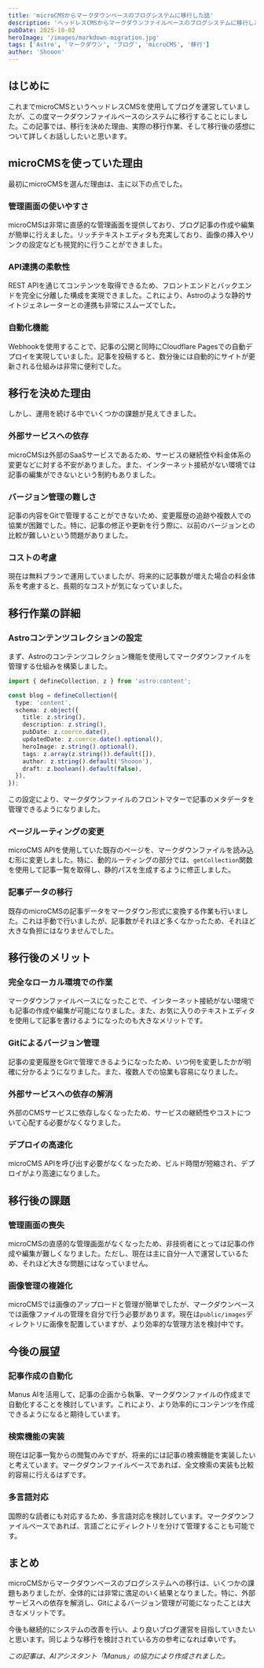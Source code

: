 ```yaml
---
title: 'microCMSからマークダウンベースのブログシステムに移行した話'
description: 'ヘッドレスCMSからマークダウンファイルベースのブログシステムに移行した経緯と、その過程で学んだことについて詳しく解説します。'
pubDate: 2025-10-02
heroImage: '/images/markdown-migration.jpg'
tags: ['Astro', 'マークダウン', 'ブログ', 'microCMS', '移行']
author: 'Shooon'
---
```


## はじめに

これまでmicroCMSというヘッドレスCMSを使用してブログを運営していましたが、この度マークダウンファイルベースのシステムに移行することにしました。この記事では、移行を決めた理由、実際の移行作業、そして移行後の感想について詳しくお話ししたいと思います。

## microCMSを使っていた理由

最初にmicroCMSを選んだ理由は、主に以下の点でした。

### 管理画面の使いやすさ

microCMSは非常に直感的な管理画面を提供しており、ブログ記事の作成や編集が簡単に行えました。リッチテキストエディタも充実しており、画像の挿入やリンクの設定なども視覚的に行うことができました。

### API連携の柔軟性

REST APIを通じてコンテンツを取得できるため、フロントエンドとバックエンドを完全に分離した構成を実現できました。これにより、Astroのような静的サイトジェネレーターとの連携も非常にスムーズでした。

### 自動化機能

Webhookを使用することで、記事の公開と同時にCloudflare Pagesでの自動デプロイを実現していました。記事を投稿すると、数分後には自動的にサイトが更新される仕組みは非常に便利でした。

## 移行を決めた理由

しかし、運用を続ける中でいくつかの課題が見えてきました。

### 外部サービスへの依存

microCMSは外部のSaaSサービスであるため、サービスの継続性や料金体系の変更などに対する不安がありました。また、インターネット接続がない環境では記事の編集ができないという制約もありました。

### バージョン管理の難しさ

記事の内容をGitで管理することができないため、変更履歴の追跡や複数人での協業が困難でした。特に、記事の修正や更新を行う際に、以前のバージョンとの比較が難しいという問題がありました。

### コストの考慮

現在は無料プランで運用していましたが、将来的に記事数が増えた場合の料金体系を考慮すると、長期的なコストが気になっていました。

## 移行作業の詳細

### Astroコンテンツコレクションの設定

まず、Astroのコンテンツコレクション機能を使用してマークダウンファイルを管理する仕組みを構築しました。

```typescript
import { defineCollection, z } from 'astro:content';

const blog = defineCollection({
  type: 'content',
  schema: z.object({
    title: z.string(),
    description: z.string(),
    pubDate: z.coerce.date(),
    updatedDate: z.coerce.date().optional(),
    heroImage: z.string().optional(),
    tags: z.array(z.string()).default([]),
    author: z.string().default('Shooon'),
    draft: z.boolean().default(false),
  }),
});
```

この設定により、マークダウンファイルのフロントマターで記事のメタデータを管理できるようになりました。

### ページルーティングの変更

microCMS APIを使用していた既存のページを、マークダウンファイルを読み込む形に変更しました。特に、動的ルーティングの部分では、`getCollection`関数を使用して記事一覧を取得し、静的パスを生成するように修正しました。

### 記事データの移行

既存のmicroCMSの記事データをマークダウン形式に変換する作業も行いました。これは手動で行いましたが、記事数がそれほど多くなかったため、それほど大きな負担にはなりませんでした。

## 移行後のメリット

### 完全なローカル環境での作業

マークダウンファイルベースになったことで、インターネット接続がない環境でも記事の作成や編集が可能になりました。また、お気に入りのテキストエディタを使用して記事を書けるようになったのも大きなメリットです。

### Gitによるバージョン管理

記事の変更履歴をGitで管理できるようになったため、いつ何を変更したかが明確に分かるようになりました。また、複数人での協業も容易になりました。

### 外部サービスへの依存の解消

外部のCMSサービスに依存しなくなったため、サービスの継続性やコストについて心配する必要がなくなりました。

### デプロイの高速化

microCMS APIを呼び出す必要がなくなったため、ビルド時間が短縮され、デプロイがより高速になりました。

## 移行後の課題

### 管理画面の喪失

microCMSの直感的な管理画面がなくなったため、非技術者にとっては記事の作成や編集が難しくなりました。ただし、現在は主に自分一人で運営しているため、それほど大きな問題にはなっていません。

### 画像管理の複雑化

microCMSでは画像のアップロードと管理が簡単でしたが、マークダウンベースでは画像ファイルの管理を自分で行う必要があります。現在は`public/images`ディレクトリに画像を配置していますが、より効率的な管理方法を検討中です。

## 今後の展望

### 記事作成の自動化

Manus AIを活用して、記事の企画から執筆、マークダウンファイルの作成まで自動化することを検討しています。これにより、より効率的にコンテンツを作成できるようになると期待しています。

### 検索機能の実装

現在は記事一覧からの閲覧のみですが、将来的には記事の検索機能を実装したいと考えています。マークダウンファイルベースであれば、全文検索の実装も比較的容易に行えるはずです。

### 多言語対応

国際的な読者にも対応するため、多言語対応を検討しています。マークダウンファイルベースであれば、言語ごとにディレクトリを分けて管理することも可能です。

## まとめ

microCMSからマークダウンベースのブログシステムへの移行は、いくつかの課題もありましたが、全体的には非常に満足のいく結果となりました。特に、外部サービスへの依存を解消し、Gitによるバージョン管理が可能になったことは大きなメリットです。

今後も継続的にシステムの改善を行い、より良いブログ運営を目指していきたいと思います。同じような移行を検討されている方の参考になれば幸いです。

*この記事は、AIアシスタント「Manus」の協力により作成されました。*

